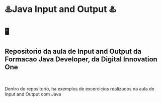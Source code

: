 # ♨️Java Input and Output ♨️

## 🖥️

## Repositorio da aula de Input and Output da Formacao Java Developer, da Digital Innovation One 
<br>

Dentro do repositorio, ha exemplos de excercicios realizados na aula de Input and Output com Java



